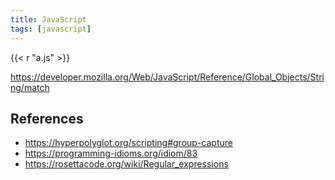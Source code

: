 ```yaml
---
title: JavaScript
tags: [javascript]
---
```


{{< r "a.js" >}}

<https://developer.mozilla.org/Web/JavaScript/Reference/Global_Objects/String/match>

## References

- <https://hyperpolyglot.org/scripting#group-capture>
- <https://programming-idioms.org/idiom/83>
- <https://rosettacode.org/wiki/Regular_expressions>
